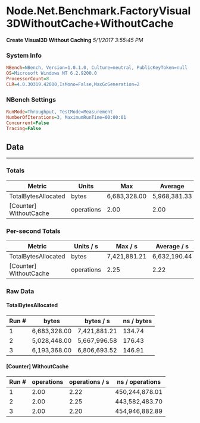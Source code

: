 ﻿# Node.Net.Benchmark.FactoryVisual3DWithoutCache+WithoutCache
__Create Visual3D Without Caching__
_5/1/2017 3:55:45 PM_
### System Info
```ini
NBench=NBench, Version=1.0.1.0, Culture=neutral, PublicKeyToken=null
OS=Microsoft Windows NT 6.2.9200.0
ProcessorCount=8
CLR=4.0.30319.42000,IsMono=False,MaxGcGeneration=2
```

### NBench Settings
```ini
RunMode=Throughput, TestMode=Measurement
NumberOfIterations=3, MaximumRunTime=00:00:01
Concurrent=False
Tracing=False
```

## Data
-------------------

### Totals
|          Metric |           Units |             Max |         Average |             Min |          StdDev |
|---------------- |---------------- |---------------- |---------------- |---------------- |---------------- |
|TotalBytesAllocated |           bytes |    6,683,328.00 |    5,968,381.33 |    5,028,448.00 |      850,071.29 |
|[Counter] WithoutCache |      operations |            2.00 |            2.00 |            2.00 |            0.00 |

### Per-second Totals
|          Metric |       Units / s |         Max / s |     Average / s |         Min / s |      StdDev / s |
|---------------- |---------------- |---------------- |---------------- |---------------- |---------------- |
|TotalBytesAllocated |           bytes |    7,421,881.21 |    6,632,190.44 |    5,667,996.58 |      889,868.71 |
|[Counter] WithoutCache |      operations |            2.25 |            2.22 |            2.20 |            0.03 |

### Raw Data
#### TotalBytesAllocated
|           Run # |           bytes |       bytes / s |      ns / bytes |
|---------------- |---------------- |---------------- |---------------- |
|               1 |    6,683,328.00 |    7,421,881.21 |          134.74 |
|               2 |    5,028,448.00 |    5,667,996.58 |          176.43 |
|               3 |    6,193,368.00 |    6,806,693.52 |          146.91 |

#### [Counter] WithoutCache
|           Run # |      operations |  operations / s | ns / operations |
|---------------- |---------------- |---------------- |---------------- |
|               1 |            2.00 |            2.22 |  450,244,878.01 |
|               2 |            2.00 |            2.25 |  443,582,483.70 |
|               3 |            2.00 |            2.20 |  454,946,882.89 |


